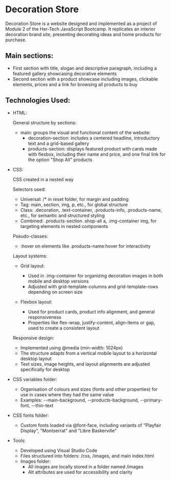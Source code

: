 # Decoration Store

Decoration Store is a website designed and implemented as a project of Module 2 of the Her-Tech JavaScript Bootcamp. It replicates an interior decoration brand site, presenting decorating ideas and home products for purchase.

## Main sections:

- First section with title, slogan and descriptive paragraph, including a featured gallery showcasing decorative elements
- Second section with a product showcase including images, clickable elements, prices and a link for browsing all products to buy

## Technologies Used:

- HTML:

  General structure by sections:

  - main: groups the visual and functional content of the website:
    - decoration-section: includes a centered headline, introductory text and a grid-based gallery
    - products-section: displays featured product with cards made with flexbox, including their name and price, and one final link for the option "Shop All" products

- CSS:

  CSS created in a nested way

  Selectors used:

  - Universal: /\* in reset folder, for margin and padding
  - Tag: main, section, img, p, etc., for global structure
  - Class: .decoration, .text-container, .products-info, .products-name, etc., for semantic and structured styling
  - Combined: .products-section .shop-all a, .img-container img, for targeting elements in nested components

  Pseudo-classes:

  - :hover on elements like .products-name:hover for interactivity

  Layout systems:

  - Grid layout:

    - Used in .img-container for organizing decoration images in both mobile and desktop versions
    - Adjusted with grid-template-columns and grid-template-rows depending on screen size

  - Flexbox layout:
    - Used for product cards, product info alignment, and general responsiveness
    - Properties like flex-wrap, justify-content, align-items or gap, used to create a consistent layout

  Responsive design:

  - Implemented using @media (min-width: 1024px)
  - The structure adapts from a vertical mobile layout to a horizontal desktop layout
  - Text sizes, image heights, and layout alignments are adjusted specifically for desktop

- CSS variables folder:

  - Organisation of colours and sizes (fonts and other properties) for use in cases where they had the same value
  - Examples: --main-background, --products-background, --primary-font, --thin-text

- CSS fonts folder:

  - Custom fonts loaded via @font-face, including variants of "Playfair Display", "Montserrat" and "Libre Baskerville"

- Tools:
  - Developed using Visual Studio Code
  - Files structured into folders: /css, /images, and main index.html
  - Images folder:
    - All images are locally stored in a folder named /images
    - Alt attributes are used for accessibility and clarity
